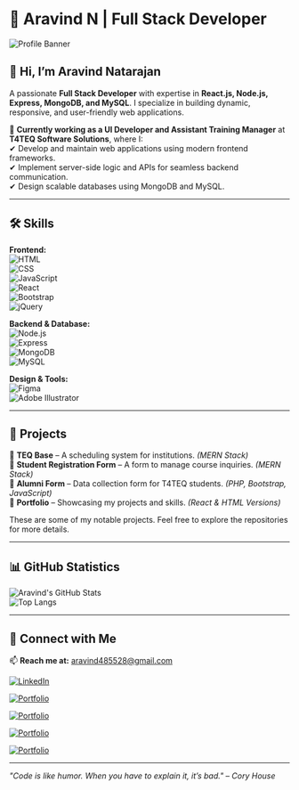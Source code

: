 # 🚀 Aravind N | Full Stack Developer  

![Profile Banner](https://www.web24zone.com/wp-content/uploads/2022/09/2c778e_89d09c380b7b4a09bcdbcb329c4734b3_mv2.gif)  

## 👋 Hi, I’m Aravind Natarajan  
A passionate **Full Stack Developer** with expertise in **React.js, Node.js, Express, MongoDB, and MySQL**. I specialize in building dynamic, responsive, and user-friendly web applications.  

💼 **Currently working as a UI Developer and Assistant Training Manager** at **T4TEQ Software Solutions**, where I:  
✔ Develop and maintain web applications using modern frontend frameworks.  
✔ Implement server-side logic and APIs for seamless backend communication.  
✔ Design scalable databases using MongoDB and MySQL.  

---

## 🛠 Skills  
**Frontend:**  
![HTML](https://img.shields.io/badge/HTML-E34F26?style=for-the-badge&logo=html5&logoColor=white)  
![CSS](https://img.shields.io/badge/CSS-1572B6?style=for-the-badge&logo=css3&logoColor=white)  
![JavaScript](https://img.shields.io/badge/JavaScript-F7DF1E?style=for-the-badge&logo=javascript&logoColor=black)  
![React](https://img.shields.io/badge/React-61DAFB?style=for-the-badge&logo=react&logoColor=black)  
![Bootstrap](https://img.shields.io/badge/Bootstrap-563D7C?style=for-the-badge&logo=bootstrap&logoColor=white)  
![jQuery](https://img.shields.io/badge/jQuery-0769AD?style=for-the-badge&logo=jquery&logoColor=white)  

**Backend & Database:**  
![Node.js](https://img.shields.io/badge/Node.js-339933?style=for-the-badge&logo=node.js&logoColor=white)  
![Express](https://img.shields.io/badge/Express-000000?style=for-the-badge&logo=express&logoColor=white)  
![MongoDB](https://img.shields.io/badge/MongoDB-47A248?style=for-the-badge&logo=mongodb&logoColor=white)  
![MySQL](https://img.shields.io/badge/MySQL-4479A1?style=for-the-badge&logo=mysql&logoColor=white)  

**Design & Tools:**  
![Figma](https://img.shields.io/badge/Figma-F24E1E?style=for-the-badge&logo=figma&logoColor=white)  
![Adobe Illustrator](https://img.shields.io/badge/Adobe%20Illustrator-FF9A00?style=for-the-badge&logo=adobeillustrator&logoColor=white)  

---

## 📌 Projects  
🔹 **TEQ Base** – A scheduling system for institutions. *(MERN Stack)*  
🔹 **Student Registration Form** – A form to manage course inquiries. *(MERN Stack)*  
🔹 **Alumni Form** – Data collection form for T4TEQ students. *(PHP, Bootstrap, JavaScript)*  
🔹 **Portfolio** – Showcasing my projects and skills. *(React & HTML Versions)*  

These are some of my notable projects. Feel free to explore the repositories for more details.  

---

## 📊 GitHub Statistics  

![Aravind's GitHub Stats](https://github-readme-stats.vercel.app/api?username=Aravind-Natarajan&show_icons=true&theme=radical)  
![Top Langs](https://github-readme-stats.vercel.app/api/top-langs/?username=Aravind-Natarajan&layout=compact&theme=radical)  

---

## 🤝 Connect with Me  
📫 **Reach me at:** aravind485528@gmail.com  

[![LinkedIn](https://img.shields.io/badge/LinkedIn-0A66C2?style=for-the-badge&logo=linkedin&logoColor=white)](https://linkedin.com/in/aravind485528) 

[![Portfolio](https://img.shields.io/badge/Portfolio-1-FF5722?style=for-the-badge&logo=web&logoColor=white)](https://aravind-portfolio-0404.netlify.app/)

[![Portfolio](https://img.shields.io/badge/Portfolio-2-FF5722?style=for-the-badge&logo=web&logoColor=white)](https://sample-portfolio-aravind0404.netlify.app/)

[![Portfolio](https://img.shields.io/badge/Portfolio-3-FF5722?style=for-the-badge&logo=web&logoColor=white)](https://aravind2504.netlify.app/)

[![Portfolio](https://img.shields.io/badge/Portfolio-4-FF5722?style=for-the-badge&logo=web&logoColor=white)](https://reactbits-portfolio.netlify.app/)
  

---

*"Code is like humor. When you have to explain it, it’s bad." – Cory House*  

